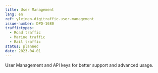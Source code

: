 ```yaml
---
title: User Management
lang: en
ref: yleinen-digitraffic-user-management
issue-number: DPO-1680
traffictypes:
  - Road traffic
  - Marine traffic
  - Rail traffic
status: planned
date: 2023-04-01
---
```


User Management and API keys for better support and advanced usage.
